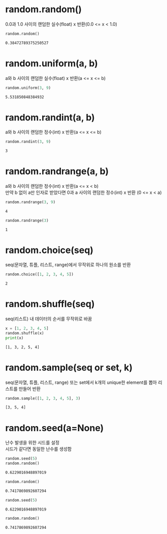 # random.random()
0.0과 1.0 사이의 랜덤한 실수(float) x 반환(0.0 <= x < 1.0)

```python
random.random()
```
```bash
0.38472789375250527
```

# random.uniform(a, b)
a와 b 사이의 랜덤한 실수(float) x 반환(a <= x <= b)

```python
random.uniform(3, 9)
```
```bash
5.531850848384932
```

# random.randint(a, b)
a와 b 사이의 랜덤한 정수(int) x 반환(a <= x <= b)

```python
random.randint(3, 9)
```
```bash
3
```

# random.randrange(a, b)
a와 b 사이의 랜덤한 정수(int) x 반환(a <= x < b)  
만약 b 없이 a만 인자로 받았다면 0과 a 사이의 랜덤한 정수(int) x 반환 (0 <= x < a)

```python
random.randrange(3, 9)
```
```bash
4
```
```python
random.randrange(3)
```
```bash
1
```

# random.choice(seq)
seq(문자열, 튜플, 리스트, range)에서 무작위로 하나의 원소를 반환

```python
random.choice([1, 2, 3, 4, 5])
```
```bash
2
```

# random.shuffle(seq)
seq(리스트) 내 데이터의 순서를 무작위로 바꿈

```python
x = [1, 2, 3, 4, 5]
random.shuffle(x)
print(x)
```
```bash
[1, 3, 2, 5, 4]
```

# random.sample(seq or set, k)
seq(문자열, 튜플, 리스트, range) 또는 set에서 k개의 unique한 element를 뽑아 리스트를 만들어 반환

```python
random.sample([1, 2, 3, 4, 5], 3)
```
```bash
[3, 5, 4]
```

# random.seed(a=None)
난수 발생을 위한 시드를 설정  
시드가 같다면 동일한 난수를 생성함

```python
random.seed(5)
random.random()
```
```bash
0.6229016948897019
```
```python
random.random()
```
```bash
0.7417869892607294
```
```python
random.seed(5)
```
```bash
0.6229016948897019
```
```python
random.random()
```
```bash
0.7417869892607294
```
